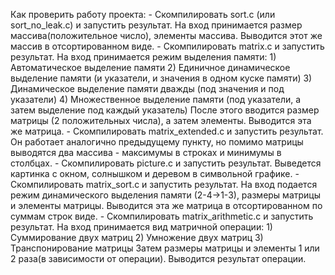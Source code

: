Как проверить работу проекта:
    - Скомпилировать sort.c (или sort_no_leak.c) и запустить результат. На вход принимается размер массива(положительное число), элементы массива. Выводится этот же массив в отсортированном виде.
    - Скомпилировать matrix.c и запустить результат. На вход принимается режим выделения памяти:
      1) Автоматическое выделение памяти
      2) Единичное динамическое выделение памяти (и указатели, и значения в одном куске памяти)
      3) Динамическое выделение памяти дважды (под значения и под указатели)
      4) Множественное выделение памяти (под указатели, а затем выделение под каждый указатель)
      После этого вводится размер матрицы (2 положительных числа), а затем элементы. Выводится эта же матрица.
    - Скомпилировать matrix_extended.c и запустить результат. Он работает аналогично предыдущему пункту, но помимо
      матрицы выводятся два массива - максимумы в строках и минимумы в столбцах.
    - Скомпилировать picture.c и запустить результат. Выведется картинка с окном, солнышком и деревом в символьной графике.
    - Скомпилировать matrix_sort.c и запустить результат. На вход подается режим динамического выделения памяти (2-4->1-3),
      размеры матрицы и элементы матрицы. Выводится эта же матрица в отсортированном по суммам строк виде.
    - Скомпилировать matrix_arithmetic.c и запустить результат. На вход принимается вид матричной операции:
      1) Суммирование двух матриц
      2) Умножение двух матриц
      3) Транспонирование матрицы
      Затем размеры матрицы и элементы 1 или 2 раза(в зависимости от операции). Выводится результат операции.